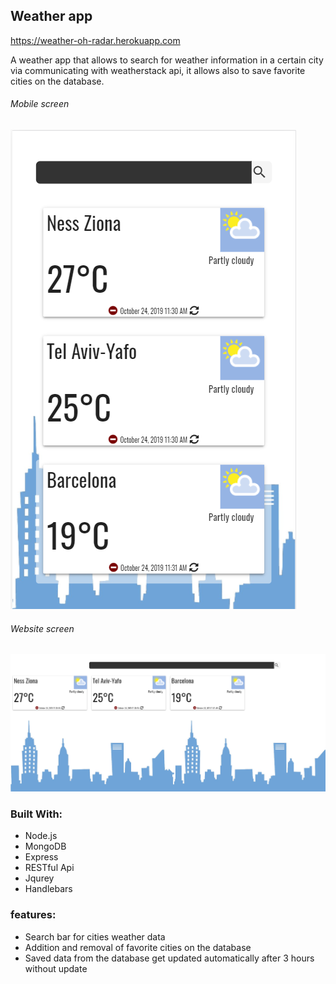 ## Weather app

https://weather-oh-radar.herokuapp.com

A weather app that allows to search for weather information in a certain city via communicating with weatherstack api, it allows also to save favorite cities on the database.

###### Mobile screen
![alt text](/images/mobile.png "Mobile screenshot")

###### Website screen
![alt text](/images/web.png "Website screenshot")

### Built With:
- Node.js
- MongoDB
- Express
- RESTful Api
- Jqurey
- Handlebars


### features:
- Search bar for cities weather data
- Addition and removal of favorite cities on the database
- Saved data from the database get updated automatically after 3 hours without update